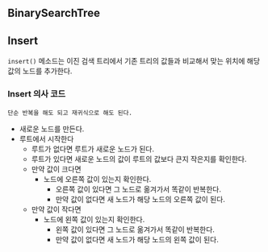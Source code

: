 ## BinarySearchTree

## Insert

`insert()` 메소드는 이진 검색 트리에서 기존 트리의 값들과 비교해서 맞는 위치에 해당 값의 노드를 추가한다.

### Insert 의사 코드

`단순 반복을 해도 되고 재귀식으로 해도 된다.`

- 새로운 노드를 만든다.
- 루트에서 시작한다
    - 루트가 없다면 루트가 새로운 노드가 된다.
    - 루트가 있다면 새로운 노드의 값이 루트의 값보다 큰지 작은지를 확인한다.
    - 만약 값이 크다면
        - 노드에 오른쪽 값이 있는지 확인한다.
            - 오른쪽 값이 있다면 그 노드로 옮겨가서 똑같이 반복한다.
            - 만약 값이 없다면 새 노드가 해당 노드의 오른쪽 값이 된다.
    - 만약 값이 작다면
        - 노드에 왼쪽 값이 있는지 확인한다.
            - 왼쪽 값이 있다면 그 노드로 옮겨가서 똑같이 반복한다.
            - 만약 값이 없다면 새 노드가 해당 노드의 왼쪽 값이 된다.